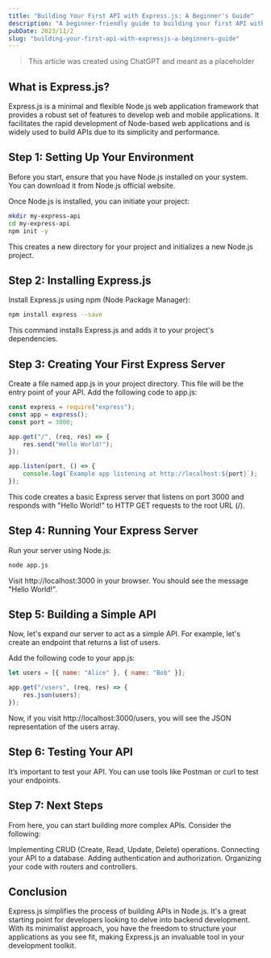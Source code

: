 ```yaml
---
title: "Building Your First API with Express.js: A Beginner's Guide"
description: "A beginner-friendly guide to building your first API with Express.js"
pubDate: 2023/11/2
slug: "building-your-first-api-with-expressjs-a-beginners-guide"
---
```


> This article was created using ChatGPT and meant as a placeholder

## What is Express.js?

Express.js is a minimal and flexible Node.js web application framework that provides a robust set of features to develop web and mobile applications. It facilitates the rapid development of Node-based web applications and is widely used to build APIs due to its simplicity and performance.

## Step 1: Setting Up Your Environment

Before you start, ensure that you have Node.js installed on your system. You can download it from Node.js official website.

Once Node.js is installed, you can initiate your project:

```bash
mkdir my-express-api
cd my-express-api
npm init -y
```

This creates a new directory for your project and initializes a new Node.js project.

## Step 2: Installing Express.js

Install Express.js using npm (Node Package Manager):

```bash
npm install express --save
```

This command installs Express.js and adds it to your project's dependencies.

## Step 3: Creating Your First Express Server

Create a file named app.js in your project directory. This file will be the entry point of your API. Add the following code to app.js:

```js
const express = require("express");
const app = express();
const port = 3000;

app.get("/", (req, res) => {
    res.send("Hello World!");
});

app.listen(port, () => {
    console.log(`Example app listening at http://localhost:${port}`);
});
```

This code creates a basic Express server that listens on port 3000 and responds with "Hello World!" to HTTP GET requests to the root URL (/).

## Step 4: Running Your Express Server

Run your server using Node.js:

```bash
node app.js
```

Visit http://localhost:3000 in your browser. You should see the message "Hello World!".

## Step 5: Building a Simple API

Now, let's expand our server to act as a simple API. For example, let's create an endpoint that returns a list of users.

Add the following code to your app.js:

```js
let users = [{ name: "Alice" }, { name: "Bob" }];

app.get("/users", (req, res) => {
    res.json(users);
});
```

Now, if you visit http://localhost:3000/users, you will see the JSON representation of the users array.

## Step 6: Testing Your API

It’s important to test your API. You can use tools like Postman or curl to test your endpoints.

## Step 7: Next Steps

From here, you can start building more complex APIs. Consider the following:

Implementing CRUD (Create, Read, Update, Delete) operations.
Connecting your API to a database.
Adding authentication and authorization.
Organizing your code with routers and controllers.

## Conclusion

Express.js simplifies the process of building APIs in Node.js. It's a great starting point for developers looking to delve into backend development. With its minimalist approach, you have the freedom to structure your applications as you see fit, making Express.js an invaluable tool in your development toolkit.
